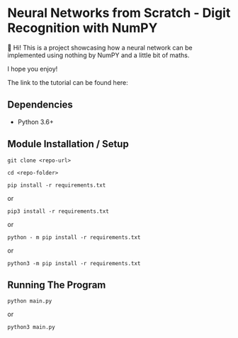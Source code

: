 # Neural Networks from Scratch - Digit Recognition with NumPY

🧠 Hi! This is a project showcasing how a neural network can be implemented using nothing by NumPY and a little bit of maths.

I hope you enjoy!

The link to the tutorial can be found here:



## Dependencies

- Python 3.6+

## Module Installation / Setup

```git clone <repo-url>```

```cd <repo-folder>```

```pip install -r requirements.txt```

or

```pip3 install -r requirements.txt```

or

```python - m pip install -r requirements.txt```

or

```python3 -m pip install -r requirements.txt```

## Running The Program

```python main.py```

or

```python3 main.py```
